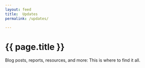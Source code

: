 ```yaml
---
layout: feed
title:  Updates
permalink: /updates/

---
```


# {{ page.title }}

Blog posts, reports, resources, and more: This is where to find it all. 

